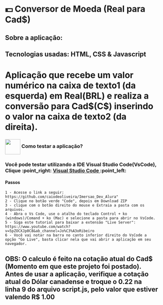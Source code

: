 # 💵 Conversor de Moeda (Real para Cad$)

## Sobre a aplicação: 

## Tecnologias usadas: HTML, CSS & Javascript

<h1> Aplicação que recebe um valor numérico na caixa de texto1 (da esquerda) em Real(BRL) e realiza a conversão para Cad$(C$) inserindo o valor na caixa de texto2 (da direita). </h1>

<h3> <img src="https://i.dlpng.com/static/png/6577858_preview.png" width="50px" align="center"/> Como testar a aplicação? </h3>

<h3> Você pode testar utilizando a IDE Visual Studio Code(VsCode), Clique :point_right: <a href="https://code.visualstudio.com/download" target="_blank" > Visual Studio Code </a> :point_left: </h3>

<h4> Passos </h4>

```
1 - Acesse o link a seguir: https://github.com/caiodeoliveira/Imersao_Dev_Alura"
2 - Clique no botão verde "Code", depois em Download ZIP
3 - clique com o botão direito do mouse e Extraia a pasta com os arquivos.
4 - Abra o Vs Code, use o atalho do teclado Control + ko (windows)/Comand + ko (Mac) e selecione a pasta para abrir no VsCode.
5 - Siga este tutorial para baixar a extensão "Live Server": https://www.youtube.com/watch?v=5pZOCXJp0C8&ab_channel=Jo%C3%A3oRibeiro
6 - Você vai notar na barra no canto inferior direito do VsCode a opção "Go Live", basta clicar nela que vai abrir a aplicação em seu navegador.
```
## OBS: O calculo é feito na cotação atual do Cad$ (Momento em que este projeto foi postado). Antes de usar a aplicação, verifique a cotação atual do Dólar canadense e troque o 0.22 na linha 9 do arquivo script.js, pelo valor que estiver valendo R$ 1.00
